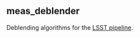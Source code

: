 meas_deblender
--------------

Deblending algorithms for the [LSST pipeline](https://github.com/lsst).